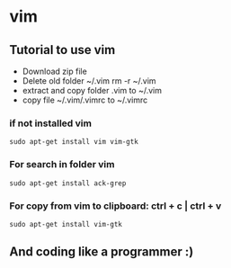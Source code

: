 vim
===

## Tutorial to use vim
 - Download zip file
 - Delete old folder ~/.vim    rm -r ~/.vim
 - extract and copy folder .vim to ~/.vim
 - copy file ~/.vim/.vimrc to ~/.vimrc

### if not installed vim
```
sudo apt-get install vim vim-gtk
```

### For search in folder vim
```
sudo apt-get install ack-grep
```

### For copy from vim to clipboard: ctrl + c  | ctrl + v
```
sudo apt-get install vim-gtk
```

## And coding like a programmer :)
